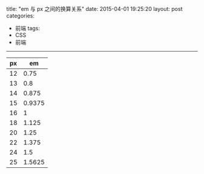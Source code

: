 title: "em 与 px 之间的换算关系"
date: 2015-04-01 19:25:20
layout: post
categories:
- 前端
tags:
- CSS
- 前端
---

px | em
---|---
12 | 0.75
13 | 0.8
14 | 0.875
15 | 0.9375
16 | 1
18 | 1.125
20 | 1.25
22 | 1.375
24 | 1.5
25 | 1.5625